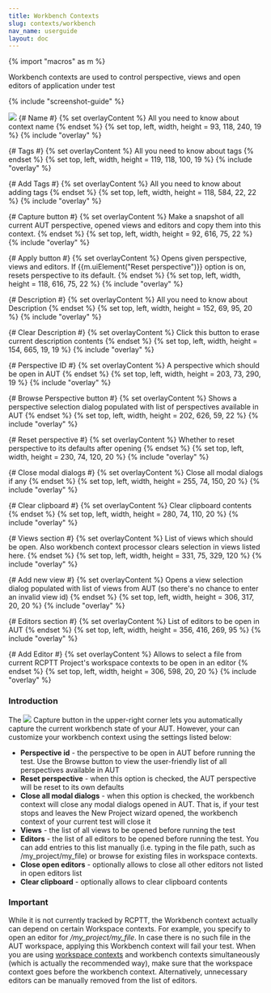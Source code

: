 ```yaml
---
title: Workbench Contexts
slug: contexts/workbench
nav_name: userguide
layout: doc
---
```

{% import "macros" as m %}

Workbench contexts are used to control perspective, views and open editors of application under test

{% include "screenshot-guide" %}
<div class="screenshot">
  <img src="{{site.url}}/shared/img/screenshot-workbench-context-editor.png"></img>
  {# Name #}
  {% set overlayContent %}
  All you need to know about context name
  {% endset %}
  {% set top, left, width, height = 93, 118, 240, 19 %}
  {% include "overlay" %}

  {# Tags #}
  {% set overlayContent %}
  All you need to know about tags
  {% endset %}
  {% set top, left, width, height = 119, 118, 100, 19 %}
  {% include "overlay" %}

  {# Add Tags #}
  {% set overlayContent %}
  All you need to know about adding tags
  {% endset %}
  {% set top, left, width, height = 118, 584, 22, 22 %}
  {% include "overlay" %}

  

  {# Capture button  #}
  {% set overlayContent %}
  Make a snapshot of all current AUT perspective, opened views and editors and copy them into this context. 
  {% endset %}
  {% set top, left, width, height = 92, 616, 75, 22 %}
  {% include "overlay" %}

  {# Apply button  #}
  {% set overlayContent %}
  Opens given perspective, views and editors. If {{m.uiElement("Reset perspective")}} option is on, resets perspective to its default.
  {% endset %}
  {% set top, left, width, height = 118, 616, 75, 22 %}
  {% include "overlay" %}

  {# Description #}
  {% set overlayContent %}
   All you need to know about Description
  {% endset %}
  {% set top, left, width, height = 152, 69, 95, 20 %}
  {% include "overlay" %}

  {# Clear Description #}
  {% set overlayContent %}
  Click this button to erase current description contents
  {% endset %}
  {% set top, left, width, height = 154, 665, 19, 19 %}
  {% include "overlay" %}

  {# Perspective ID #}
  {% set overlayContent %}
  A perspective which should be open in AUT
  {% endset %}
  {% set top, left, width, height = 203, 73, 290, 19 %}
  {% include "overlay" %}

  {# Browse Perspective button #}
  {% set overlayContent %}
  Shows a perspective selection dialog populated with list of perspectives available in AUT
  {% endset %}
  {% set top, left, width, height = 202, 626, 59, 22 %}
  {% include "overlay" %}
  
  {# Reset perspective #}
  {% set overlayContent %}
  Whether to reset perspective to its defaults after opening
  {% endset %}
  {% set top, left, width, height = 230, 74, 120, 20 %}
  {% include "overlay" %}

  {# Close modal dialogs #}
  {% set overlayContent %}
  Close all modal dialogs if any
  {% endset %}
  {% set top, left, width, height = 255, 74, 150, 20 %}
  {% include "overlay" %}

  {# Clear clipboard #}
  {% set overlayContent %}
  Clear clipboard contents
  {% endset %}
  {% set top, left, width, height = 280, 74, 110, 20 %}
  {% include "overlay" %}
  
  {# Views section #}
  {% set overlayContent %}
  List of views which should be open. Also workbench context processor clears selection in views listed here.
  {% endset %}
  {% set top, left, width, height = 331, 75, 329, 120 %}
  {% include "overlay" %}

  {# Add new view #}
  {% set overlayContent %}
  Opens a view selection dialog populated with list of views from AUT (so there's no chance to enter an invalid view id)
  {% endset %}
  {% set top, left, width, height = 306, 317, 20, 20 %}
  {% include "overlay" %}

  {# Editors section #}
  {% set overlayContent %}
  List of editors to be open in AUT
  {% endset %}
  {% set top, left, width, height = 356, 416, 269, 95 %}
  {% include "overlay" %}

  {# Add Editor #}
  {% set overlayContent %}
  Allows to select a file from current RCPTT Project's workspace contexts to be open in an editor
  {% endset %}
  {% set top, left, width, height = 306, 598, 20, 20 %}
  {% include "overlay" %}
</div>

<h3>Introduction</h3>

The <span class="uiElement"><img src="{{site.url}}/shared/img/ui-capture.gif"></img> Capture</span> button in the upper-right corner lets you automatically capture the current workbench state of your AUT. However, your can customize your workbench context using the settings listed below:

<ul>
<li><b>Perspective id</b> - the perspective to be open in AUT before running the test. Use the Browse button to view the user-friendly list of all perspectives available in AUT</li>
<li><b>Reset perspective</b> - when this option is checked, the AUT perspective will be reset to its own defaults</li>
<li><b>Close all modal dialogs</b> - when this option is checked, the workbench context will close any modal dialogs opened in AUT. That is, if your test stops and leaves the New Project wizard opened, the workbench context of your current test will close it</li>
<li><b>Views</b> - the list of all views to be opened before running the test</li>
<li><b>Editors</b> - the list of all editors to be opened before running the test. You can add entries to this list manually (i.e. typing in the file path, such as /my_project/my_file) or browse for existing files in workspace contexts.</li>
<li><b>Close open editors</b> - optionally allows to close all other editors not listed in open editors list</li>
<li><b>Clear clipboard</b> - optionally allows to clear clipboard contents</li>
</ul>

<div class="panel panel-warning">
<div class="panel-heading">
    <h3 class="panel-title">Important</h3>
  </div>
  <div class="panel-body">
    While it is not currently tracked by RCPTT, the Workbench context actually can depend on certain Workspace contexts. For example, you specify to open an editor for <i>/my_project/my_file</i>. In case there is no such file in the AUT workspace, applying this Workbench context will fail your test. When you are using <a href = "{{site.url}}/documentation/userguide/contexts/workspace">workspace contexts</a> and workbench contexts simultaneously (which is actually the recommended way), make sure that the workspace context goes before the workbench context.
Alternatively, unnecessary editors can be manually removed from the list of editors. 
  </div>
</div>



